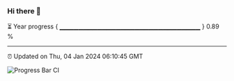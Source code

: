 ### Hi there 👋

⏳ Year progress { ▁▁▁▁▁▁▁▁▁▁▁▁▁▁▁▁▁▁▁▁▁▁▁▁▁▁▁▁▁▁ } 0.89 %

---

⏰ Updated on Thu, 04 Jan 2024 06:10:45 GMT

![Progress Bar CI](https://github.com/Shyam-Makwana/GitHub-Actions-Demo/workflows/Progress%20Bar%20CI/badge.svg)
